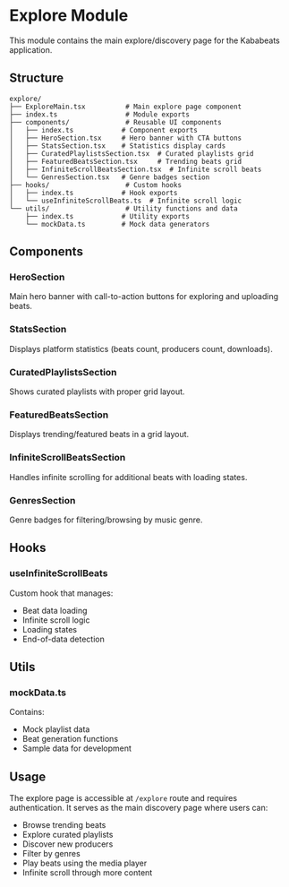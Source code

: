 # Explore Module

This module contains the main explore/discovery page for the Kababeats application.

## Structure

```
explore/
├── ExploreMain.tsx          # Main explore page component
├── index.ts                 # Module exports
├── components/              # Reusable UI components
│   ├── index.ts            # Component exports
│   ├── HeroSection.tsx     # Hero banner with CTA buttons
│   ├── StatsSection.tsx    # Statistics display cards
│   ├── CuratedPlaylistsSection.tsx  # Curated playlists grid
│   ├── FeaturedBeatsSection.tsx     # Trending beats grid
│   ├── InfiniteScrollBeatsSection.tsx  # Infinite scroll beats
│   └── GenresSection.tsx   # Genre badges section
├── hooks/                   # Custom hooks
│   ├── index.ts            # Hook exports
│   └── useInfiniteScrollBeats.ts  # Infinite scroll logic
└── utils/                   # Utility functions and data
    ├── index.ts            # Utility exports
    └── mockData.ts         # Mock data generators
```

## Components

### HeroSection
Main hero banner with call-to-action buttons for exploring and uploading beats.

### StatsSection
Displays platform statistics (beats count, producers count, downloads).

### CuratedPlaylistsSection
Shows curated playlists with proper grid layout.

### FeaturedBeatsSection
Displays trending/featured beats in a grid layout.

### InfiniteScrollBeatsSection
Handles infinite scrolling for additional beats with loading states.

### GenresSection
Genre badges for filtering/browsing by music genre.

## Hooks

### useInfiniteScrollBeats
Custom hook that manages:
- Beat data loading
- Infinite scroll logic
- Loading states
- End-of-data detection

## Utils

### mockData.ts
Contains:
- Mock playlist data
- Beat generation functions
- Sample data for development

## Usage

The explore page is accessible at `/explore` route and requires authentication. It serves as the main discovery page where users can:

- Browse trending beats
- Explore curated playlists
- Discover new producers
- Filter by genres
- Play beats using the media player
- Infinite scroll through more content
